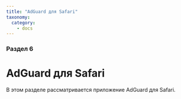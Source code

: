 ```yaml
---
title: "AdGuard для Safari"
taxonomy:
  category:
    - docs
---
```


### Раздел 6

# AdGuard для Safari

В этом разделе рассматривается приложение AdGuard для Safari.

